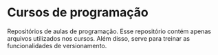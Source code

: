# Cursos de programação
Repositórios de aulas de programação.
Esse repositório contém apenas arquivos utilizados nos cursos.
Além disso, serve para treinar as funcionalidades de versionamento.
